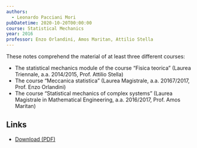 ```yaml
---
authors:
  - Leonardo Pacciani Mori
pubDatetime: 2020-10-20T00:00:00
course: Statistical Mechanics
year: 2016
professor: Enzo Orlandini, Amos Maritan, Attilio Stella
---
```


These notes comprehend the material of at least three different courses:

- The statistical mechanics module of the course “Fisica teorica” (Laurea Triennale, a.a. 2014/2015, Prof. Attilio Stella)
- The course “Meccanica statistica” (Laurea Magistrale, a.a. 20167/2017, Prof. Enzo Orlandini)
- The course “Statistical mechanics of complex systems” (Laurea Magistrale in Mathematical Engineering, a.a. 2016/2017, Prof. Amos Maritan)

## Links

- [Download (PDF)](/pdf/Statistical_Mechanics_2016.pdf)
